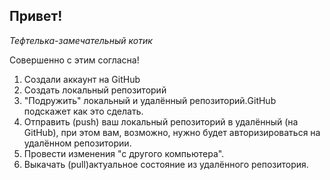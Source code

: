 ## Привет!

_Тефтелька-замечательный котик_

Совершенно с этим согласна!

1. Создали аккаунт на GitHub
2. Создать локальный репозиторий 
3. "Подружить" локальный и удалённый репозиторий.GitHub подскажет как это сделать.
4. Отправить (push) ваш локальный репозиторий в удалённый (на GitHub), при этом вам, возможно, нужно будет авторизироваться на удалённом репозитории.
5. Провести изменения "с другого компьютера".
6. Выкачать (pull)актуальное состояние из удалённого репозитория.
